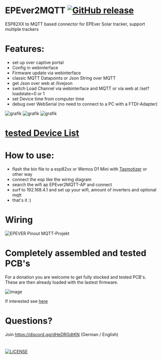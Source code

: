 # EPEver2MQTT  [![GitHub release](https://img.shields.io/github/release/softwarecrash/EPEver2MQTT?include_prereleases=&sort=semver&color=blue)](https://github.com/softwarecrash/EPEver2MQTT/releases/latest)
ESP82XX to MQTT based connector for EPEver Solar tracker, support multiple trackers

# Features:
- set up over captive portal
- Config in webinterface
- Firmware update via webinterface
- classic MQTT Datapoints or Json String over MQTT
- get Json over web at /livejson
- switch Load Channel via webinterface and MQTT or via web at /set?loadstate=0 or 1
- set Device time from computer time
- debug over WebSerial (no need to connect to a PC with a FTDI-Adapter)

![grafik](https://user-images.githubusercontent.com/44615614/230722020-9ee2ef7e-0f98-4094-83f2-994f6211ecad.png)
![grafik](https://user-images.githubusercontent.com/44615614/230722025-69865c5b-da78-4ed5-897f-6f1b389e878c.png)
![grafik](https://user-images.githubusercontent.com/44615614/230722029-4481645d-6a2b-47da-9472-c2f1f49fc21e.png)



# [tested Device List](https://github.com/softwarecrash/EPEver2MQTT/wiki/Working-Devices)


# How to use:
- flash the bin file to a esp82xx or Wemos D1 Mini with [Tasmotizer](https://github.com/tasmota/tasmotizer/releases) or other way
- connect the esp like the wiring diagram
- search the wifi ap EPEver2MQTT-AP and connect
- surf to 192.168.4.1 and set up your wifi, amount of inverters and optional mqtt
- that's it :)

# Wiring
![EPEVER Pinout MQTT-Projekt](https://github.com/softwarecrash/EPEver2MQTT/assets/17761850/5dd5caa6-cda8-4ed6-bee4-a13ef7d1de22)

# Completely assembled and tested PCB's

For a donation you are welcome to get fully stocked and tested PCB's. These are then already loaded with the lastest firmware.

![image](https://github.com/softwarecrash/EPEver2MQTT/assets/17761850/0a9ff025-1992-49d0-b7f1-9ea1a1bc7f2a)

If interested see [here](https://all-solutions.github.io/PCBs/epever2mqtt.html)


# Questions? 
Join https://discord.gg/dHeDRGdtKN (German / English)
#
[![LICENSE](https://licensebuttons.net/l/by-nc-sa/4.0/88x31.png)](https://creativecommons.org/licenses/by-nc-sa/4.0/)

